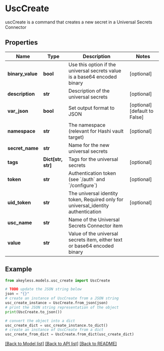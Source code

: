 # UscCreate

uscCreate is a command that creates a new secret in a Universal Secrets Connector

## Properties

Name | Type | Description | Notes
------------ | ------------- | ------------- | -------------
**binary_value** | **bool** | Use this option if the universal secrets value is a base64 encoded binary | [optional] 
**description** | **str** | Description of the universal secrets | [optional] 
**var_json** | **bool** | Set output format to JSON | [optional] [default to False]
**namespace** | **str** | The namespace (relevant for Hashi vault target) | [optional] 
**secret_name** | **str** | Name for the new universal secrets | 
**tags** | **Dict[str, str]** | Tags for the universal secrets | [optional] 
**token** | **str** | Authentication token (see &#x60;/auth&#x60; and &#x60;/configure&#x60;) | [optional] 
**uid_token** | **str** | The universal identity token, Required only for universal_identity authentication | [optional] 
**usc_name** | **str** | Name of the Universal Secrets Connector item | 
**value** | **str** | Value of the universal secrets item, either text or base64 encoded binary | 

## Example

```python
from akeyless.models.usc_create import UscCreate

# TODO update the JSON string below
json = "{}"
# create an instance of UscCreate from a JSON string
usc_create_instance = UscCreate.from_json(json)
# print the JSON string representation of the object
print(UscCreate.to_json())

# convert the object into a dict
usc_create_dict = usc_create_instance.to_dict()
# create an instance of UscCreate from a dict
usc_create_from_dict = UscCreate.from_dict(usc_create_dict)
```
[[Back to Model list]](../README.md#documentation-for-models) [[Back to API list]](../README.md#documentation-for-api-endpoints) [[Back to README]](../README.md)


